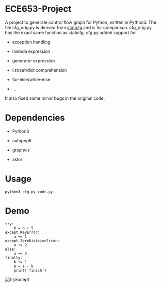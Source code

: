 # ECE653-Project

A project to generate control flow graph for Python, written in Python3. The file cfg_orig.py is derived from [staticfg](https://github.com/coetaur0/staticfg) and is for comparison. cfg_orig.py has the exact same function as staticfg. cfg.py added support for 

- exception handling

- lambda expression

- generator expression

- list/set/dict comprehension

- for-else/while-else

- ... 

It also fixed some minor bugs in the original code.

# Dependencies

- Python3

- autopep8

- graphviz

- astor

# Usage

```python3 cfg.py code.py```

# Demo
```
try:
    b = b + 5
except KeyError:
    a += 1
except ZeroDivisionError:
    a += 2
else:
    a += 3
finally:
    b += 1
    a = a - b
    print('finish')
```
![tryExcept](report/img/try_after.png)